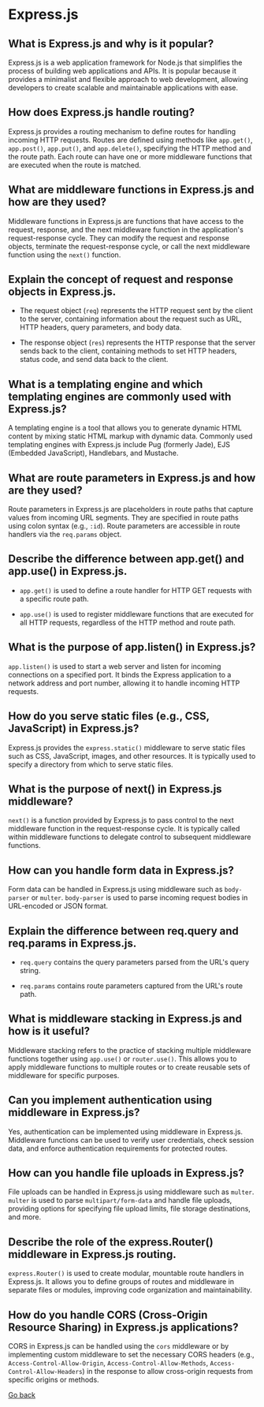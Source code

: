 # Express.js

## What is Express.js and why is it popular?

Express.js is a web application framework for Node.js that simplifies the process of building web applications and APIs. It is popular because it provides a minimalist and flexible approach to web development, allowing developers to create scalable and maintainable applications with ease.

## How does Express.js handle routing?

Express.js provides a routing mechanism to define routes for handling incoming HTTP requests. Routes are defined using methods like `app.get()`, `app.post()`, `app.put()`, and `app.delete()`, specifying the HTTP method and the route path. Each route can have one or more middleware functions that are executed when the route is matched.

## What are middleware functions in Express.js and how are they used?

Middleware functions in Express.js are functions that have access to the request, response, and the next middleware function in the application's request-response cycle. They can modify the request and response objects, terminate the request-response cycle, or call the next middleware function using the `next()` function.

## Explain the concept of request and response objects in Express.js.

- The request object (`req`) represents the HTTP request sent by the client to the server, containing information about the request such as URL, HTTP headers, query parameters, and body data.

- The response object (`res`) represents the HTTP response that the server sends back to the client, containing methods to set HTTP headers, status code, and send data back to the client.

## What is a templating engine and which templating engines are commonly used with Express.js?

A templating engine is a tool that allows you to generate dynamic HTML content by mixing static HTML markup with dynamic data. Commonly used templating engines with Express.js include Pug (formerly Jade), EJS (Embedded JavaScript), Handlebars, and Mustache.

## What are route parameters in Express.js and how are they used?

Route parameters in Express.js are placeholders in route paths that capture values from incoming URL segments. They are specified in route paths using colon syntax (e.g., `:id`). Route parameters are accessible in route handlers via the `req.params` object.

## Describe the difference between app.get() and app.use() in Express.js.

- `app.get()` is used to define a route handler for HTTP GET requests with a specific route path.

- `app.use()` is used to register middleware functions that are executed for all HTTP requests, regardless of the HTTP method and route path.

## What is the purpose of app.listen() in Express.js?

`app.listen()` is used to start a web server and listen for incoming connections on a specified port. It binds the Express application to a network address and port number, allowing it to handle incoming HTTP requests.

## How do you serve static files (e.g., CSS, JavaScript) in Express.js?

Express.js provides the `express.static()` middleware to serve static files such as CSS, JavaScript, images, and other resources. It is typically used to specify a directory from which to serve static files.

## What is the purpose of next() in Express.js middleware?

`next()` is a function provided by Express.js to pass control to the next middleware function in the request-response cycle. It is typically called within middleware functions to delegate control to subsequent middleware functions.

## How can you handle form data in Express.js?

Form data can be handled in Express.js using middleware such as `body-parser` or `multer`. `body-parser` is used to parse incoming request bodies in URL-encoded or JSON format.

## Explain the difference between req.query and req.params in Express.js.

- `req.query` contains the query parameters parsed from the URL's query string.

- `req.params` contains route parameters captured from the URL's route path.

## What is middleware stacking in Express.js and how is it useful?

Middleware stacking refers to the practice of stacking multiple middleware functions together using `app.use()` or `router.use()`. This allows you to apply middleware functions to multiple routes or to create reusable sets of middleware for specific purposes.

## Can you implement authentication using middleware in Express.js?

Yes, authentication can be implemented using middleware in Express.js. Middleware functions can be used to verify user credentials, check session data, and enforce authentication requirements for protected routes.

## How can you handle file uploads in Express.js?

File uploads can be handled in Express.js using middleware such as `multer`. `multer` is used to parse `multipart/form-data` and handle file uploads, providing options for specifying file upload limits, file storage destinations, and more.

## Describe the role of the express.Router() middleware in Express.js routing.

`express.Router()` is used to create modular, mountable route handlers in Express.js. It allows you to define groups of routes and middleware in separate files or modules, improving code organization and maintainability.

## How do you handle CORS (Cross-Origin Resource Sharing) in Express.js applications?

CORS in Express.js can be handled using the `cors` middleware or by implementing custom middleware to set the necessary CORS headers (e.g., `Access-Control-Allow-Origin`, `Access-Control-Allow-Methods`, `Access-Control-Allow-Headers`) in the response to allow cross-origin requests from specific origins or methods.

[Go back](https://github.com/guillermo-segura/tech-interview-questions)
